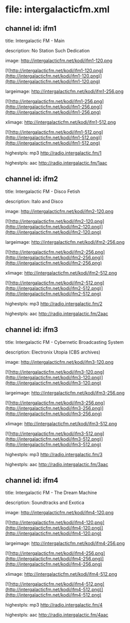 # file: intergalacticfm.xml

## channel id: ifm1


title: Intergalactic FM - Main


description: No Station Such Dedication


image: http://intergalacticfm.net/kodi/ifm1-120.png

[![http://intergalacticfm.net/kodi/ifm1-120.png](http://intergalacticfm.net/kodi/ifm1-120.png)](http://intergalacticfm.net/kodi/ifm1-120.png)


largeimage: http://intergalacticfm.net/kodi/ifm1-256.png

[![http://intergalacticfm.net/kodi/ifm1-256.png](http://intergalacticfm.net/kodi/ifm1-256.png)](http://intergalacticfm.net/kodi/ifm1-256.png)


xlimage: http://intergalacticfm.net/kodi/ifm1-512.png

[![http://intergalacticfm.net/kodi/ifm1-512.png](http://intergalacticfm.net/kodi/ifm1-512.png)](http://intergalacticfm.net/kodi/ifm1-512.png)


highestpls: mp3 http://radio.intergalactic.fm/1


highestpls: aac http://radio.intergalactic.fm/1aac
## channel id: ifm2


title: Intergalactic FM - Disco Fetish


description: Italo and Disco


image: http://intergalacticfm.net/kodi/ifm2-120.png

[![http://intergalacticfm.net/kodi/ifm2-120.png](http://intergalacticfm.net/kodi/ifm2-120.png)](http://intergalacticfm.net/kodi/ifm2-120.png)


largeimage: http://intergalacticfm.net/kodi/ifm2-256.png

[![http://intergalacticfm.net/kodi/ifm2-256.png](http://intergalacticfm.net/kodi/ifm2-256.png)](http://intergalacticfm.net/kodi/ifm2-256.png)


xlimage: http://intergalacticfm.net/kodi/ifm2-512.png

[![http://intergalacticfm.net/kodi/ifm2-512.png](http://intergalacticfm.net/kodi/ifm2-512.png)](http://intergalacticfm.net/kodi/ifm2-512.png)


highestpls: mp3 http://radio.intergalactic.fm/2


highestpls: aac http://radio.intergalactic.fm/2aac
## channel id: ifm3


title: Intergalactic FM - Cybernetic Broadcasting System


description: Electronix Utopia (CBS archives)


image: http://intergalacticfm.net/kodi/ifm3-120.png

[![http://intergalacticfm.net/kodi/ifm3-120.png](http://intergalacticfm.net/kodi/ifm3-120.png)](http://intergalacticfm.net/kodi/ifm3-120.png)


largeimage: http://intergalacticfm.net/kodi/ifm3-256.png

[![http://intergalacticfm.net/kodi/ifm3-256.png](http://intergalacticfm.net/kodi/ifm3-256.png)](http://intergalacticfm.net/kodi/ifm3-256.png)


xlimage: http://intergalacticfm.net/kodi/ifm3-512.png

[![http://intergalacticfm.net/kodi/ifm3-512.png](http://intergalacticfm.net/kodi/ifm3-512.png)](http://intergalacticfm.net/kodi/ifm3-512.png)


highestpls: mp3 http://radio.intergalactic.fm/3


highestpls: aac http://radio.intergalactic.fm/3aac
## channel id: ifm4


title: Intergalactic FM - The Dream Machine


description: Soundtracks and Exotica


image: http://intergalacticfm.net/kodi/ifm4-120.png

[![http://intergalacticfm.net/kodi/ifm4-120.png](http://intergalacticfm.net/kodi/ifm4-120.png)](http://intergalacticfm.net/kodi/ifm4-120.png)


largeimage: http://intergalacticfm.net/kodi/ifm4-256.png

[![http://intergalacticfm.net/kodi/ifm4-256.png](http://intergalacticfm.net/kodi/ifm4-256.png)](http://intergalacticfm.net/kodi/ifm4-256.png)


xlimage: http://intergalacticfm.net/kodi/ifm4-512.png

[![http://intergalacticfm.net/kodi/ifm4-512.png](http://intergalacticfm.net/kodi/ifm4-512.png)](http://intergalacticfm.net/kodi/ifm4-512.png)


highestpls: mp3 http://radio.intergalactic.fm/4


highestpls: aac http://radio.intergalactic.fm/4aac
